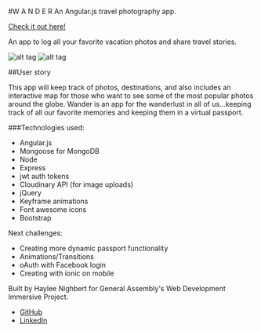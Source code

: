 #W A N D E R
An Angular.js travel photography app.

[Check it out here!](https://wander-travel.herokuapp.com/)

An app to log all your favorite vacation photos and share travel stories.

![alt tag](http://res.cloudinary.com/dkvjhgv6a/image/upload/v1450468322/Screen_Shot_2015-12-18_at_11.49.23_AM_rtal0c.png)
![alt tag](http://res.cloudinary.com/dkvjhgv6a/image/upload/v1450468322/Screen_Shot_2015-12-18_at_11.49.52_AM_tjt1bi.png)

##User story

This app will keep track of photos, destinations, and also includes an interactive map for those who want to see some of the most popular photos around the globe. Wander is an app for the wanderlust in all of us...keeping track of all our favorite memories and keeping them in a virtual passport.


###Technologies used:
* Angular.js
* Mongoose for MongoDB
* Node
* Express
* jwt auth tokens
* Cloudinary API (for image uploads)
* jQuery
* Keyframe animations
* Font awesome icons
* Bootstrap


Next challenges:
- Creating more dynamic passport functionality
- Animations/Transitions
- oAuth with Facebook login
- Creating with ionic on mobile

Built by Haylee Nighbert for General Assembly's Web Development Immersive Project.

- [GitHub](https://www.github.com/hayleenighbert)
- [LinkedIn](https://www.linkedin.com/in/hayleenoelle)